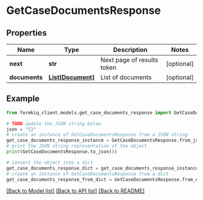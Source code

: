 # GetCaseDocumentsResponse


## Properties

Name | Type | Description | Notes
------------ | ------------- | ------------- | -------------
**next** | **str** | Next page of results token | [optional] 
**documents** | [**List[Document]**](Document.md) | List of documents | [optional] 

## Example

```python
from formkiq_client.models.get_case_documents_response import GetCaseDocumentsResponse

# TODO update the JSON string below
json = "{}"
# create an instance of GetCaseDocumentsResponse from a JSON string
get_case_documents_response_instance = GetCaseDocumentsResponse.from_json(json)
# print the JSON string representation of the object
print(GetCaseDocumentsResponse.to_json())

# convert the object into a dict
get_case_documents_response_dict = get_case_documents_response_instance.to_dict()
# create an instance of GetCaseDocumentsResponse from a dict
get_case_documents_response_from_dict = GetCaseDocumentsResponse.from_dict(get_case_documents_response_dict)
```
[[Back to Model list]](../README.md#documentation-for-models) [[Back to API list]](../README.md#documentation-for-api-endpoints) [[Back to README]](../README.md)



